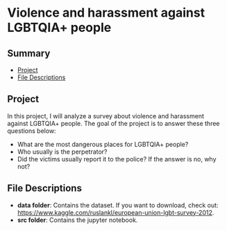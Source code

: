 # Violence and harassment against LGBTQIA+ people

## Summary

- [Project](#project)
- [File Descriptions](#file-descriptions)

## Project

In this project, I will analyze a survey about violence and harassment against LGBTQIA+ people. The goal of the project is to answer these three questions below:
- What are the most dangerous places for LGBTQIA+ people?
- Who usually is the perpetrator?
- Did the victims usually report it to the police? If the answer is no, why not?

## File Descriptions

- **data folder**: Contains the dataset. If you want to download, check out: https://www.kaggle.com/ruslankl/european-union-lgbt-survey-2012.
 - **src folder**: Contains the jupyter notebook.
